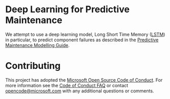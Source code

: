 # Deep Learning for Predictive Maintenance #
We attempt to use a deep learning model, Long Short Time Memory ([LSTM](http://colah.github.io/posts/2015-08-Understanding-LSTMs/)) in particular, to predict component failures as described in the [Predictive Maintenance Modelling Guide](https://gallery.cortanaintelligence.com/Notebook/Predictive-Maintenance-Modelling-Guide-R-Notebook-1).

# Contributing

This project has adopted the [Microsoft Open Source Code of Conduct](https://opensource.microsoft.com/codeofconduct/). For more information see the [Code of Conduct FAQ](https://opensource.microsoft.com/codeofconduct/faq/) or contact [opencode@microsoft.com](mailto:opencode@microsoft.com) with any additional questions or comments.
